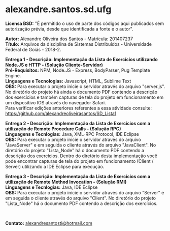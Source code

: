 # alexandre.santos.sd.ufg

<strong> Licensa BSD:</strong> "É permitido o uso de parte dos códigos aqui publicados sem autorização prévia, desde que identificada a fonte e o autor".

<strong>Autor:</strong> Alexandre Oliveira dos Santos - Matrícula: 201407237 <br>
<strong>Título:</strong> Arquivos da disciplina de Sistemas Distribuídos - Universidade Federal de Goiás - 2018-2. <br>

<strong>Entrega 1 - Descrição: Implementação da Lista de Exercícios utilizando Node.JS e HTTP - (Solução Cliente-Servidor)</strong><br>
<strong>Pré-Requisitos:</strong> NPM, Node.JS - Express, BodyParser, Pug Template Engine.<br>
<strong>Linguagens e Tecnologias:</strong> Javascript, HTML, Sublime Text<br>
<strong>OBS:</strong> Para executar o projeto inicie o servidor através do arquivo "server.js". No diretório do projeto 
há ainda o documento PDF contendo a descrição dos exercícios e também capturas de tela do projeto em funcionamento
em um dispositivo IOS através do navegador Safari.<br> Para verificar edições anteriores referentes a essa atividade consulte: https://github.com/alexandreoliveirasantos/SD_Lista1

<strong>Entrega 2 - Descrição: Implementação da Lista de Exercícios com a utilização de Remote Procedure Calls - (Solução RPC)</strong><br>
<strong>Linguagens e Tecnlogias:</strong> Java, XML-RPC Protocol, IDE Eclipse<br>
<strong>OBS:</strong> Para executar o projeto inicie o servidor através do arquivo "JavaServer" e em seguida o cliente através do arquivo "JavaClient". No diretório do projeto 
"Lista_Node" há o documento PDF contendo a descrição dos exercícios. Dentro do diretório desta implementação você pode encontrar capturas de tela do projeto em funcionamento (Client / Server) utilizando a IDE Eclipse para execução.

<strong>Entrega 3 - Descrição: Implementação da Lista de Exercícios com a utilização de Remote Method Invocation - (Solução RMI)</strong><br>
<strong>Linguagens e Tecnlogias:</strong> Java, IDE Eclipse<br>
<strong>OBS:</strong> Para executar o projeto inicie o servidor através do arquivo "Server" e em seguida o cliente através do arquivo "Client". No diretório do projeto "Lista_Node" há o documento PDF contendo a descrição dos exercícios.

<br>

<strong>Contato:</strong> alexandresantosti@hotmail.com

